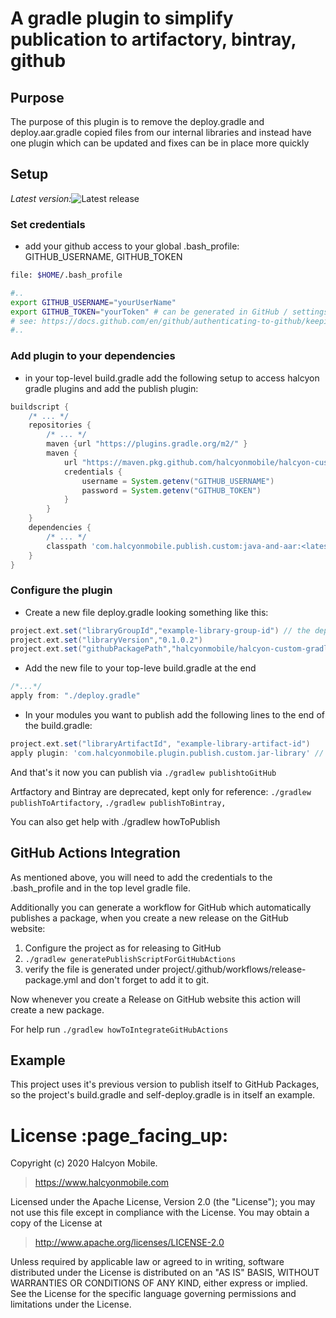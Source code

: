 # A gradle plugin to simplify publication to artifactory, bintray, github

## Purpose

The purpose of this plugin is to remove the deploy.gradle and deploy.aar.gradle copied files from our internal libraries 
and instead have one plugin which can be updated and fixes can be in place more quickly

## Setup

*Latest version:*![Latest release](https://img.shields.io/github/v/release/halcyonmobile/halcyon-custom-gradle-publish-plugin)

### Set credentials

- add your github access to your global .bash_profile:
GITHUB_USERNAME, GITHUB_TOKEN
```bash 
file: $HOME/.bash_profile

#..
export GITHUB_USERNAME="yourUserName"
export GITHUB_TOKEN="yourToken" # can be generated in GitHub / settings / developer settings / Personal Access Token / Generate new token. and check read packages
# see: https://docs.github.com/en/github/authenticating-to-github/keeping-your-account-and-data-secure/creating-a-personal-access-token
#..
```

### Add plugin to your dependencies

- in your top-level build.gradle add the following setup to access halcyon gradle plugins and add the publish plugin:
```groovy
buildscript {
    /* ... */
    repositories {
        /* ... */
        maven {url "https://plugins.gradle.org/m2/" }
        maven {
            url "https://maven.pkg.github.com/halcyonmobile/halcyon-custom-gradle-publish-plugin"
            credentials {
                username = System.getenv("GITHUB_USERNAME")
                password = System.getenv("GITHUB_TOKEN")
            }
        }
    }
    dependencies {
        /* ... */
        classpath 'com.halcyonmobile.publish.custom:java-and-aar:<latest_version>'
    }
}
```

### Configure the plugin

- Create a new file deploy.gradle looking something like this:
```groovy
project.ext.set("libraryGroupId","example-library-group-id") // the dependency will result in something like implementation "com.halcyonmobile.<example-library-group-id>:<example-library-artifact-id>:<0.1.0.2>"
project.ext.set("libraryVersion","0.1.0.2")
project.ext.set("githubPackagePath","halcyonmobile/halcyon-custom-gradle-publish-plugin") // this is the path of the github package, comes from "https://github.com/halcyonmobile/halcyon-custom-gradle-publish-plugin/"
```

- Add the new file to your top-leve build.gradle at the end
```groovy
/*...*/
apply from: "./deploy.gradle"
``` 

- In your modules you want to publish add the following lines to the end of the build.gradle:
```groovy
project.ext.set("libraryArtifactId", "example-library-artifact-id")
apply plugin: 'com.halcyonmobile.plugin.publish.custom.jar-library' // or aar-library if it's an android module
```

And that's it now you can publish via `./gradlew publishtoGitHub`

Artfactory and Bintray are deprecated, kept only for reference: `./gradlew publishToArtifactory`, `./gradlew publishToBintray,`

You can also get help with ./gradlew howToPublish

## GitHub Actions Integration

As mentioned above, you will need to add the credentials to the .bash_profile and in the top level gradle file.

Additionally you can generate a workflow for GitHub which automatically publishes a package, when you create a new release on the GitHub website:

1. Configure the project as for releasing to GitHub
2. `./gradlew generatePublishScriptForGitHubActions`
3. verify the file is generated under project/.github/workflows/release-package.yml and don't forget to add it to git.

Now whenever you create a Release on GitHub website this action will create a new package.

For help run `./gradlew howToIntegrateGitHubActions`

## Example

This project uses it's previous version to publish itself to GitHub Packages, so the project's build.gradle and self-deploy.gradle is in itself an example.

<h1 id="license">License :page_facing_up:</h1>

Copyright (c) 2020 Halcyon Mobile.
> https://www.halcyonmobile.com

Licensed under the Apache License, Version 2.0 (the "License");
you may not use this file except in compliance with the License.
You may obtain a copy of the License at

> http://www.apache.org/licenses/LICENSE-2.0

Unless required by applicable law or agreed to in writing, software
distributed under the License is distributed on an "AS IS" BASIS,
WITHOUT WARRANTIES OR CONDITIONS OF ANY KIND, either express or implied.
See the License for the specific language governing permissions and
limitations under the License.

